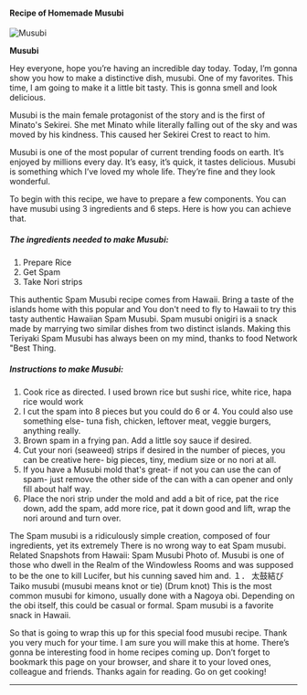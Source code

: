             

#### Recipe of Homemade Musubi

![Musubi](https://img-global.cpcdn.com/recipes/4925743824896000/751x532cq70/musubi-recipe-main-photo.jpg)

**Musubi**

Hey everyone, hope you’re having an incredible day today. Today, I’m gonna show you how to make a distinctive dish, musubi. One of my favorites. This time, I am going to make it a little bit tasty. This is gonna smell and look delicious.

Musubi is the main female protagonist of the story and is the first of Minato's Sekirei. She met Minato while literally falling out of the sky and was moved by his kindness. This caused her Sekirei Crest to react to him.

Musubi is one of the most popular of current trending foods on earth. It’s enjoyed by millions every day. It’s easy, it’s quick, it tastes delicious. Musubi is something which I’ve loved my whole life. They’re fine and they look wonderful.

To begin with this recipe, we have to prepare a few components. You can have musubi using 3 ingredients and 6 steps. Here is how you can achieve that.

##### The ingredients needed to make Musubi:

1.  Prepare Rice
2.  Get Spam
3.  Take Nori strips

This authentic Spam Musubi recipe comes from Hawaii. Bring a taste of the islands home with this popular and You don't need to fly to Hawaii to try this tasty authentic Hawaiian Spam Musubi. Spam musubi onigiri is a snack made by marrying two similar dishes from two distinct islands. Making this Teriyaki Spam Musubi has always been on my mind, thanks to food Network "Best Thing.

##### Instructions to make Musubi:

1.  Cook rice as directed. I used brown rice but sushi rice, white rice, hapa rice would work
2.  I cut the spam into 8 pieces but you could do 6 or 4. You could also use something else- tuna fish, chicken, leftover meat, veggie burgers, anything really.
3.  Brown spam in a frying pan. Add a little soy sauce if desired.
4.  Cut your nori (seaweed) strips if desired in the number of pieces, you can be creative here- big pieces, tiny, medium size or no nori at all.
5.  If you have a Musubi mold that's great- if not you can use the can of spam- just remove the other side of the can with a can opener and only fill about half way.
6.  Place the nori strip under the mold and add a bit of rice, pat the rice down, add the spam, add more rice, pat it down good and lift, wrap the nori around and turn over.

The Spam musubi is a ridiculously simple creation, composed of four ingredients, yet its extremely There is no wrong way to eat Spam musubi. Related Snapshots from Hawaii: Spam Musubi Photo of. Musubi is one of those who dwell in the Realm of the Windowless Rooms and was supposed to be the one to kill Lucifer, but his cunning saved him and. １． 太鼓結び Taiko musubi (musubi means knot or tie) (Drum knot) This is the most common musubi for kimono, usually done with a Nagoya obi. Depending on the obi itself, this could be casual or formal. Spam musubi is a favorite snack in Hawaii.

So that is going to wrap this up for this special food musubi recipe. Thank you very much for your time. I am sure you will make this at home. There’s gonna be interesting food in home recipes coming up. Don’t forget to bookmark this page on your browser, and share it to your loved ones, colleague and friends. Thanks again for reading. Go on get cooking!

* * *